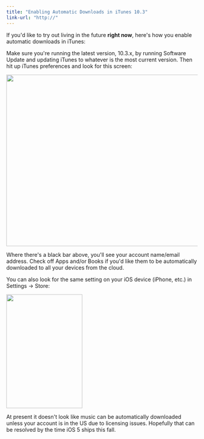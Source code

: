 ```yaml
---
title: "Enabling Automatic Downloads in iTunes 10.3"
link-url: "http://"
---
```

<p>If you'd like to try out living in the future <strong>right now</strong>, here's how you enable automatic downloads in iTunes:</p>
<p>Make sure you're running the latest version, 10.3.x, by running Software Update and updating iTunes to whatever is the most current version. Then hit up iTunes preferences and look for this screen:</p>
<p><img src="https://chrisenns.com/wp-content/uploads/2011/06/Enabling-Automatic-Downloads-in-iTunes.png" alt="" title="Enabling Automatic Downloads in iTunes" width="624" height="452" class="aligncenter size-full wp-image-19549" /></p>
<p>Where there's a black bar above, you'll see your account name/email address. Check off Apps and/or Books if you'd like them to be automatically downloaded to all your devices from the cloud.</p>
<p>You can also look for the same setting on your iOS device (iPhone, etc.) in Settings -> Store:</p>
<p><a href="https://chrisenns.com/wp-content/uploads/2011/06/Settings-Store-iOS.png"><img src="https://chrisenns.com/wp-content/uploads/2011/06/Settings-Store-iOS-200x300.png" alt="" title="Settings-Store-iOS" width="200" height="300" class="aligncenter size-medium wp-image-19551" /></a></p>
<p>At present it doesn't look like music can be automatically downloaded unless your account is in the US due to licensing issues. Hopefully that can be resolved by the time iOS 5 ships this fall.</p>
